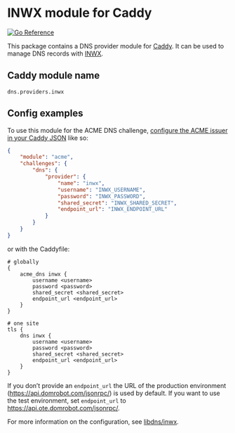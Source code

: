 INWX module for Caddy
=====================

[![Go Reference](https://pkg.go.dev/badge/github.com/caddy-dns/inwx.svg)](https://pkg.go.dev/github.com/caddy-dns/inwx)

This package contains a DNS provider module for [Caddy](https://github.com/caddyserver/caddy). It can be used to manage DNS records with [INWX](https://www.inwx.de/en).

## Caddy module name

```
dns.providers.inwx
```

## Config examples

To use this module for the ACME DNS challenge, [configure the ACME issuer in your Caddy JSON](https://caddyserver.com/docs/json/apps/tls/automation/policies/issuer/acme/) like so:

```json
{
	"module": "acme",
	"challenges": {
		"dns": {
			"provider": {
				"name": "inwx",
				"username": "INWX_USERNAME",
				"password": "INWX_PASSWORD",
				"shared_secret": "INWX_SHARED_SECRET",
				"endpoint_url": "INWX_ENDPOINT_URL"
			}
		}
	}
}
```

or with the Caddyfile:

```
# globally
{
	acme_dns inwx {
		username <username>
		password <password>
		shared_secret <shared_secret>
		endpoint_url <endpoint_url>
	}
}
```

```
# one site
tls {
	dns inwx {
		username <username>
		password <password>
		shared_secret <shared_secret>
		endpoint_url <endpoint_url>
	}
}
```

If you don’t provide an `endpoint_url` the URL of the production environment (https://api.domrobot.com/jsonrpc/) is used by default. If you want to use the test environment, set `endpoint_url` to https://api.ote.domrobot.com/jsonrpc/.

For more information on the configuration, see [libdns/inwx](https://github.com/libdns/inwx).
